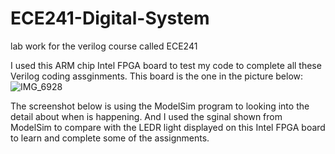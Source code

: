 
# ECE241-Digital-System
lab work for the verilog course called ECE241

I used this ARM chip Intel FPGA board to test my code to complete all these Verilog coding assginments.
This board is the one in the picture below:
![IMG_6928](https://user-images.githubusercontent.com/59375616/127639683-2b70450a-a611-45f8-a306-806cf61fba1c.JPG)

The screenshot below is using the ModelSim program to looking into the detail about when is happening. And I used the sginal shown from ModelSim to compare with the LEDR light displayed on this Intel FPGA board to learn and complete some of the assignments.
